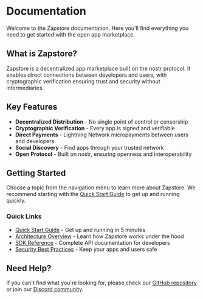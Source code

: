 # Documentation

Welcome to the Zapstore documentation. Here you'll find everything you need to get started with the open app marketplace.

## What is Zapstore?

Zapstore is a decentralized app marketplace built on the nostr protocol. It enables direct connections between developers and users, with cryptographic verification ensuring trust and security without intermediaries.

## Key Features

- **Decentralized Distribution** - No single point of control or censorship
- **Cryptographic Verification** - Every app is signed and verifiable
- **Direct Payments** - Lightning Network micropayments between users and developers
- **Social Discovery** - Find apps through your trusted network
- **Open Protocol** - Built on nostr, ensuring openness and interoperability

## Getting Started

Choose a topic from the navigation menu to learn more about Zapstore. We recommend starting with the [Quick Start Guide](/docs/quickstart) to get up and running quickly.

### Quick Links

- [Quick Start Guide](/docs/quickstart) - Get up and running in 5 minutes
- [Architecture Overview](/docs/core/architecture) - Learn how Zapstore works under the hood
- [SDK Reference](/docs/sdk) - Complete API documentation for developers
- [Security Best Practices](/docs/security) - Keep your apps and users safe

## Need Help?

If you can't find what you're looking for, please check our [GitHub repository](https://github.com/zapstore/zapstore) or join our [Discord community](https://discord.gg/zapstore). 